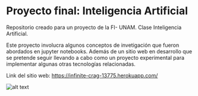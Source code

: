 # Proyecto final: Inteligencia Artificial
Repositorio creado para un proyecto de la FI- UNAM. Clase Inteligencia Artificial.

Este proyecto involucra algunos conceptos de invetigación que fueron abordados en jupyter notebooks.
Además de un sitio web en desarrollo que se pretende seguir llevando a cabo como un proyecto experimental
para implementar algunas otras tecnologías relacionadas.

Link del sitio web: https://infinite-crag-13775.herokuapp.com/

![alt text](https://mprgroupusa.com/wp-content/uploads/2017/08/Personalidad-del-li%CC%81der-poli%CC%81tico-864x481.png)
